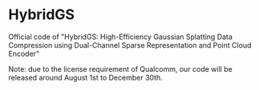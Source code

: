 # HybridGS
Official code of "HybridGS: High-Efficiency Gaussian Splatting Data Compression using Dual-Channel Sparse Representation and Point Cloud Encoder"

Note: due to the license requirement of Qualcomm, our code will be released around August 1st to December 30th.
